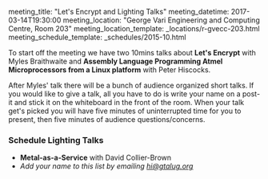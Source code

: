meeting_title: "Let's Encrypt and Lighting Talks"
meeting_datetime: 2017-03-14T19:30:00
meeting_location: "George Vari Engineering and Computing Centre, Room 203"
meeting_location_template: _locations/r-gvecc-203.html
meeting_schedule_template: _schedules/2015-10.html

To start off the meeting we have two 10mins talks about **Let's Encrypt** with Myles Braithwaite and **Assembly Language Programming Atmel
Microprocessors from a Linux platform** with Peter Hiscocks.

After Myles' talk there will be a bunch of audience organized short talks. If you would like to give a talk, all you have to do is write your name on a post-it and stick it on the whiteboard in the front of the room. When your talk get's picked you will have five minutes of uninterrupted time for you to present, then five minutes of audience questions/concerns.

### Schedule Lighting Talks

*   **Metal-as-a-Service** with David Collier-Brown
*   _Add your name to this list by emailing [hi@gtalug.org](mailto:hi@gtalug.org)_
